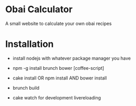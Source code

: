 # Obai Calculator

A small website to calculate your own obai recipes

# Installation

- install nodejs with whatever package manager you have
- npm -g install brunch bower [coffee-script]
- cake install OR npm install AND bower install
- brunch build

- cake watch for development livereloading